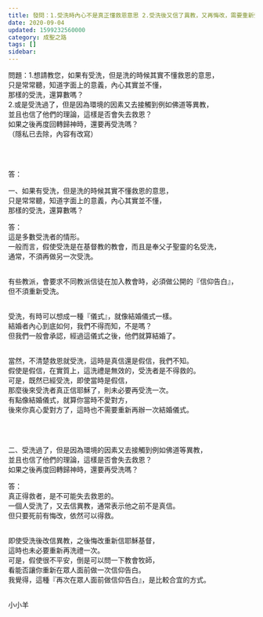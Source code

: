 ```yaml
---
title: 發問：1.受洗時內心不是真正懂救恩意思 2.受洗後又信了異教，又再悔改，需要重新受洗嗎？
date: 2020-09-04
updated: 1599232560000
category: 成聖之路
tags: []
sidebar: 
---
```


<p>問題：1.想請教您，如果有受洗，但是洗的時候其實不懂救恩的意思，<br/>
只是常常聽，知道字面上的意義，內心其實並不懂，<br/>
那樣的受洗，還算數嗎？<br/>
2.或是受洗過了，但是因為環境的因素又去接觸到例如佛道等異教，<br/>
並且也信了他們的理論，這樣是否會失去救恩？<br/>
如果之後再度回轉歸神時，還要再受洗嗎？<br/>
（隱私已去除，內容有改寫）</p>
<p> </p>
<p><br/>
答：</p>
<p>一、如果有受洗，但是洗的時候其實不懂救恩的意思，<br/>
只是常常聽，知道字面上的意義，內心其實並不懂，<br/>
那樣的受洗，還算數嗎？</p>
<p>答：<br/>
這是多數受洗者的情形。<br/>
一般而言，假使受洗是在基督教的教會，而且是奉父子聖靈的名受洗，<br/>
通常，不須再做另一次受洗。</p>
<p><br/>
有些教派，會要求不同教派信徒在加入教會時，必須做公開的『信仰告白』，<br/>
但不須重新受洗。</p>
<p><br/>
受洗，有時可以想成一種『儀式』，就像結婚儀式一樣。<br/>
結婚者內心到底如何，我們不得而知，不是嗎？<br/>
但我們一般會承認，經過這儀式之後，他們就算結婚了。</p>
<p><br/>
當然，不清楚救恩就受洗，這時是真信還是假信，我們不知。<br/>
假使是假信，在實質上，這洗禮是無效的，受洗者是不得救的。<br/>
可是，既然已經受洗，即使當時是假信，<br/>
那麼後來受洗者真正信耶穌了，則未必要再受洗一次。<br/>
有點像結婚儀式，就算你當時不愛對方，<br/>
後來你真心愛對方了，這時也不需要重新再辦一次結婚儀式。</p>
<p> </p>
<p><br/>
二、受洗過了，但是因為環境的因素又去接觸到例如佛道等異教，<br/>
並且也信了他們的理論，這樣是否會失去救恩？<br/>
如果之後再度回轉歸神時，還要再受洗嗎？</p>
<p>答：<br/>
真正得救者，是不可能失去救恩的。<br/>
一個人受洗了，又去信異教，通常表示他之前不是真信。<br/>
但只要死前有悔改，依然可以得救。</p>
<p><br/>
即使受洗後改信異教，之後悔改重新信耶穌基督，<br/>
這時也未必要重新再洗禮一次。<br/>
可是，假使很不平安，倒是可以問一下教會牧師，<br/>
看能否讓你重新在眾人面前做一次信仰告白。<br/>
我覺得，這種『再次在眾人面前做信仰告白』，是比較合宜的方式。<br/>
 </p>
<p>小小羊</p>
